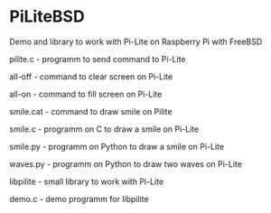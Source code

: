 # PiLiteBSD
Demo and library to work with Pi-Lite on Raspberry Pi with FreeBSD

pilite.c - programm to send command to Pi-Lite

all-off - command to clear screen on Pi-Lite

all-on - command to fill screen on Pi-Lite

smile.cat - command to draw smile on Pilite


smile.c - programm on C to draw a smile on Pi-Lite

smile.py - programm on Python to draw a smile on Pi-Lite

waves.py - programm on Python to draw two waves on Pi-Lite


libpilite - small library to work with Pi-Lite

demo.c - demo programm for libpilite
